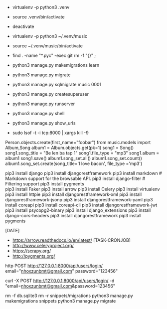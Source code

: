 - virtualenv -p python3 .venv
- source .venv/bin/activate 
- deactivate
- virtualenv -p python3 ~/.venv/music
- source ~/.venv/music/bin/activate
- find . -name "*.pyc" -exec git rm -f "{}" \;

- python3 manage.py makemigrations learn
- python3 manage.py migrate
- python3 manage.py sqlmigrate music 0001
- python3 manage.py createsuperuser
- python3 manage.py runserver
- python3 manage.py shell
- python3 manage.py show_urls
- sudo lsof -t -i tcp:8000 | xargs kill -9

Person.objects.create(first_name="foobar")
from music.models import Album,Song
album1 = Album.objects.get(pk=1)
song1 = Song()
song1.song_title = "Be len ba tap 1"
song1.file_type = "mp3"
song1.album = album1
song1.save()
album1.song_set.all()
album1.song_set.count()
album1.song_set.create(song_title='I love bacon', file_type ='mp3')


pip3 install django
pip3 install djangorestframework
pip3 install markdown       # Markdown support for the browsable API.
pip3 install django-filter  # Filtering support
pip3 install pygments  
pip3 install Faker
pip3 install arrow
pip3 install Celery
pip3 install virtualenv
pip3 install httpie
pip3 install djangorestframework-xml
pip3 install djangorestframework-jsonp
pip3 install djangorestframework-yaml
pip3 install coreapi
pip3 install coreapi-cli
pip3 install djangorestframework-jwt
pip3 install psycopg2-binary
pip3 install django_extensions
pip3 install django-cors-headers
pip3 install djangorestframework
pip3 install pygments


[DATE]
- https://arrow.readthedocs.io/en/latest/ 
[TASK-CRONJOB]
- http://www.celeryproject.org/
- https://scrapy.org/
- http://pygments.org/


http POST http://127.0.0.1:8000/api/users/login/ email="nhoxzunbmt@gmail.com" password="123456"

curl -X POST http://127.0.0.1:8000/api/users/login/ -d "email=nhoxzunbmt@gmail.com&password=123456"


rm -f db.sqlite3
rm -r snippets/migrations
python3 manage.py makemigrations snippets
python3 manage.py migrate